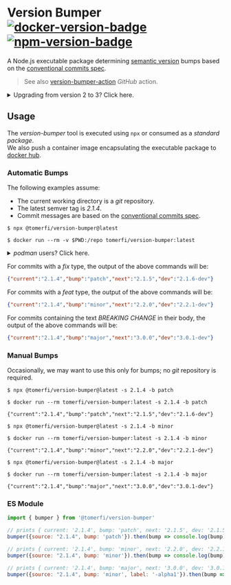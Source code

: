 # Version Bumper<br/>[![docker-version-badge]][docker-image] [![npm-version-badge]][npm-package]

A Node.js executable package determining [semantic version][semver-spec] bumps based on the
[conventional commits spec][conventional-commits].

> See also [version-bumper-action][version-bumper-action] _GitHub_ action.

<details>
<summary>Upgrading from version 2 to 3? Click here.</summary>

<h3>Version 3 introduced breaking changes</h3>
<ul>

<li>
The output was changed from a space-delimited text to a <em>JSON</em> object:<br/>
<ul>
<li><strong>old</strong> <code>2.1.5 2.1.6-dev</code><br/></li>
<li><strong>new</strong><code>{"current":"2.1.4","bump":"patch","next":"2.1.5","dev":"2.1.6-dev"}</code></li>
</ul>
</li>
<br/>

<li>
Changes in the option flags:
  <ul>
  <li><strong>--changelog</strong> was removed. Creating a changelog file is no longer supported.</li>
  <li><strong>--outputtype</strong> was removed. Output to file is no longer supported.</li>
  <li><strong>--preset</strong> was removed. Selecting a preset is no longer supported.</li>
  <li><strong>--repopath</strong> was changed to <strong>--repo</strong> (<em>repopath</em> will eventually be removed).</li>
  <li><strong>--bumpoverride</strong> was changed to <strong>--bump</strong> (<em>bumpoverride</em> will eventually be removed).
  </li>
  </ul>
For more info, run the tool with the <em>-h</em> flag (<em>--help</em>).
</li>
<br/>

<li>Changes in the container image mount target:
<ul>
<li>from <strong>/usr/share/repo</strong></li>
<li>to <strong>/repo</strong></li>
</ul>
</li>
</ul>

```shell
# old v2 run command
docker run --rm -v $PWD:/usr/share/repo tomerfi/version-bumper:latest --repopath /path/to/git --bumpoverride major
# new v3 run command
docker run --rm -v $PWD:/repo tomerfi/version-bumper:latest --repo /path/to/git --bump major
```

</details>

## Usage

The _version-bumper_ tool is executed using `npx` or consumed as a _standard package_.<br/>
We also push a container image encapsulating the executable package to [docker hub][docker-image].

### Automatic Bumps

The following examples assume:
  - The current working directory is a _git_ repository.
  - The latest semver tag is _2.1.4_.
  - Commit messages are based on the [conventional commits spec][conventional-commits].

```shell
$ npx @tomerfi/version-bumper@latest

$ docker run --rm -v $PWD:/repo tomerfi/version-bumper:latest
```

<details>
<summary><em>podman</em> users? Click here.</summary>

```shell
$ podman run --privileged --rm -v $PWD:/repo:ro docker.io/tomerfi/version-bumper:latest
```

</details>


For commits with a _fix_ type, the output of the above commands will be:

```json
{"current":"2.1.4","bump":"patch","next":"2.1.5","dev":"2.1.6-dev"}
```

For commits with a _feat_ type, the output of the above commands will be:

```json
{"current":"2.1.4","bump":"minor","next":"2.2.0","dev":"2.2.1-dev"}
```

For commits containing the text _BREAKING CHANGE_ in their body, the output of the above commands will be:

```json
{"current":"2.1.4","bump":"major","next":"3.0.0","dev":"3.0.1-dev"}
```

### Manual Bumps

Occasionally, we may want to use this only for bumps; no _git_ repository is required.

```shell
$ npx @tomerfi/version-bumper@latest -s 2.1.4 -b patch

$ docker run --rm tomerfi/version-bumper:latest -s 2.1.4 -b patch

{"current":"2.1.4","bump":"patch","next":"2.1.5","dev":"2.1.6-dev"}
```

```shell
$ npx @tomerfi/version-bumper@latest -s 2.1.4 -b minor

$ docker run --rm tomerfi/version-bumper:latest -s 2.1.4 -b minor

{"current":"2.1.4","bump":"minor","next":"2.2.0","dev":"2.2.1-dev"}
```

```shell
$ npx @tomerfi/version-bumper@latest -s 2.1.4 -b major

$ docker run --rm tomerfi/version-bumper:latest -s 2.1.4 -b major

{"current":"2.1.4","bump":"major","next":"3.0.0","dev":"3.0.1-dev"}
```

### ES Module

```js
import { bumper } from '@tomerfi/version-bumper'

// prints { current: '2.1.4', bump: 'patch', next: '2.1.5', dev: '2.1.5-dev' }
bumper({source: "2.1.4", bump: 'patch'}).then(bump => console.log(bump))

// prints { current: '2.1.4', bump: 'minor', next: '2.2.0', dev: '2.2.1-dev' }
bumper({source: "2.1.4", bump: 'minor'}).then(bump => console.log(bump))

// prints { current: '2.1.4', bump: 'major', next: '3.0.0', dev: '3.0.1-alpha1' }
bumper({source: "2.1.4", bump: 'minor', label: '-alpha1'}).then(bump => console.log(bump))
```

<!-- Real Links -->
[docker-image]: https://hub.docker.com/r/tomerfi/version-bumper
[npm-package]: https://www.npmjs.com/package/@tomerfi/version-bumper
[conventional-commits]: https://conventionalcommits.org
[semver-spec]: https://semver.org/
[contributing_md]: https://github.com/TomerFi/version-bumper/blob/dev/CONTRIBUTING.md
[version-bumper-action]: https://github.com/marketplace/actions/version-bumper-action
<!-- Badges Links -->
[docker-version-badge]: https://img.shields.io/docker/v/tomerfi/version-bumper?style=social&logo=docker&label=%20
[npm-version-badge]: https://img.shields.io/npm/v/@tomerfi/version-bumper?style=social&logo=npm&label=%20
